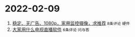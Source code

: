 # 2022-02-09

1. [稳定、无广告、1080p，家用监控摄像，求推荐](https://www.v2ex.com/t/832581) `8条评论` `硬件`
1. [大家用什么电视直播软件](https://www.v2ex.com/t/832582) `6条评论` `问与答`
